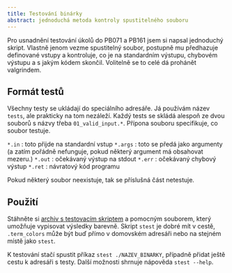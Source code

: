 ```yaml
---
title: Testování binárky
abstract: jednoduchá metoda kontroly spustitelného souboru
---
```


Pro usnadnění testování úkolů do PB071 a PB161 jsem si napsal jednoduchý
skript. Vlastně jenom vezme spustitelný soubor, postupně mu předhazuje
definované vstupy a kontroluje, co je na standardním výstupu, chybovém
výstupu a s jakým kódem skončil. Volitelně se to celé dá prohánět
valgrindem.

## Formát testů

Všechny testy se ukládají do speciálního adresáře. Já používám název `tests`,
ale prakticky na tom nezáleží. Každý tests se skládá alespoň ze dvou souborů s
názvy třeba `01_valid_input.*`. Přípona souboru specifikuje, co soubor testuje.

 `*.in`
  : toto přijde na standardní vstup
 `*.args`
  : toto se předá jako argumenty (a zatím pořádně nefunguje, pokud některý
    argument má obsahovat mezeru.)
 `*.out`
  : očekávaný výstup na stdout
 `*.err`
  : očekávaný chybový výstup
 `*.ret`
  : návratový kód programu

Pokud některý soubor neexistuje, tak se příslušná část netestuje.

## Použití

Stáhněte si [archiv s testovacím skriptem]($root/data/stest.tar.bz2) a pomocným
souborem, který umožňuje vypisovat výsledky barevně. Skript `stest` je dobré
mít v cestě, `.term_colors` může být buď přímo v domovském adresáři nebo na
stejném místě jako `stest`.

K testování stačí spustit příkaz `stest ./NAZEV_BINARKY`, případně přidat ještě
cestu k adresáři s testy. Další možnosti shrnuje nápověda `stest --help`.

